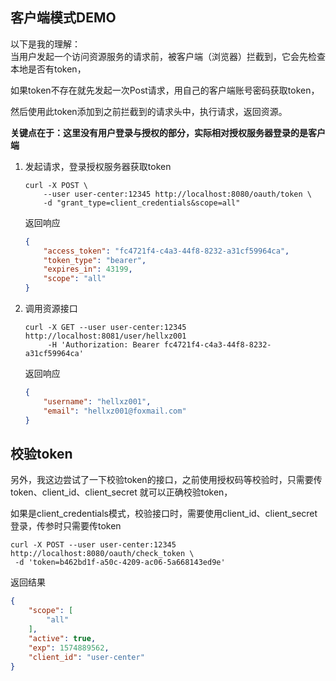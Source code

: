 ## 客户端模式DEMO
以下是我的理解：  
当用户发起一个访问资源服务的请求前，被客户端（浏览器）拦截到，它会先检查本地是否有token，

如果token不存在就先发起一次Post请求，用自己的客户端账号密码获取token，

然后使用此token添加到之前拦截到的请求头中，执行请求，返回资源。

**关键点在于：这里没有用户登录与授权的部分，实际相对授权服务器登录的是客户端**

1. 发起请求，登录授权服务器获取token
    ```
    curl -X POST \
        --user user-center:12345 http://localhost:8080/oauth/token \
        -d "grant_type=client_credentials&scope=all"
    ```

    返回响应
    ```json
    {
        "access_token": "fc4721f4-c4a3-44f8-8232-a31cf59964ca",
        "token_type": "bearer",
        "expires_in": 43199,
        "scope": "all"
    }
    ```
2. 调用资源接口
   ```
   curl -X GET --user user-center:12345 http://localhost:8081/user/hellxz001
        -H 'Authorization: Bearer fc4721f4-c4a3-44f8-8232-a31cf59964ca'
   ```
   返回响应
   ```json
   {
       "username": "hellxz001",
       "email": "hellxz001@foxmail.com"
   }
   ```
   
## 校验token
另外，我这边尝试了一下校验token的接口，之前使用授权码等校验时，只需要传token、client_id、client_secret 
就可以正确校验token，

如果是client_credentials模式，校验接口时，需要使用client_id、client_secret登录，传参时只需要传token

```
curl -X POST --user user-center:12345  http://localhost:8080/oauth/check_token \
 -d 'token=b462bd1f-a50c-4209-ac06-5a668143ed9e'
```
返回结果
```json
{
    "scope": [
        "all"
    ],
    "active": true,
    "exp": 1574889562,
    "client_id": "user-center"
}
```